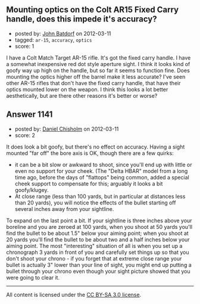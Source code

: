 ## Mounting optics on the Colt AR15 Fixed Carry handle, does this impede it's accuracy?

- posted by: [John Batdorf](https://stackexchange.com/users/-1/112-john-batdorf) on 2012-03-11
- tagged: `ar-15`, `accuracy`, `optics`
- score: 1

I have a Colt Match Target AR-15 rifle. It's got the fixed carry handle. I have a somewhat inexpensive red dot style aperture sight. I think it looks kind of goofy way up high on the handle, but so far it seems to function fine. Does mounting the optics higher off the barrel make it less accurate? I've seen other AR-15 rifles that don't have the fixed carry handle, that have their optics mounted lower on the weapon. I think this looks a lot better aesthetically, but are there other reasons it's better or worse? 


## Answer 1141

- posted by: [Daniel Chisholm](https://stackexchange.com/users/-1/36-daniel-chisholm) on 2012-03-11
- score: 2

It does look a bit goofy, but there's no effect on accuracy.  Having a sight mounted "far off" the bore axis is OK, though there are a few quirks:

 - it can be a bit slow or awkward to shoot, since you'll end up with little or even no support for your cheek.  (The "Delta HBAR" model from a long time ago, before the days of "flattops" being common, added a special cheek support to compensate for this; arguably it looks a bit goofy/klugey. 
 - At close range (less than 100 yards, but in particular at distances less than 20 yards), you will notice the effects of the bullet starting off several inches away from your sightline.

To expand on the last point a bit.  If your sightline is three inches above your boreline and you are zeroed at 100 yards, when you shoot at 50 yards you'll find the bullet to be about 1.5" below your aiming point; when you shoot at 20 yards you'll find the bullet to be about two and a half inches below your aiming point.  The most "interesting" situation of all is when you set up a chronograph 3 yards in front of you and carefully set things up so that you don't shoot your chrono - if you forget that at extreme close range your bullet is actually 3" lower than your line of sight, you might end up putting a bullet through your chrono even though your sight picture showed that you were going to clear it.




---

All content is licensed under the [CC BY-SA 3.0 license](https://creativecommons.org/licenses/by-sa/3.0/).

